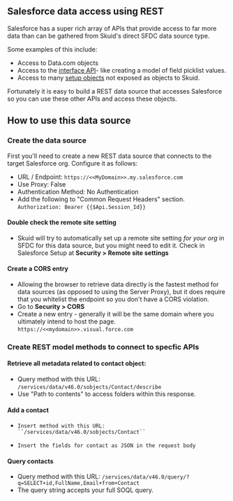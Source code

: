## Salesforce data access using REST
Salesforce has a super rich array of APIs that provide access to far more data than can be gathered from Skuid's direct SFDC data source type.  

Some examples of this include: 

* Access to Data.com objects
* Access to the [interface API](https://developer.salesforce.com/docs/atlas.en-us.uiapi.meta/uiapi/ui_api_get_started.htm)-  like creating a model of field picklist values. 
* Access to many [setup objects](https://developer.salesforce.com/docs/atlas.en-us.220.0.object_reference.meta/object_reference/sforce_api_objects_concepts.htm) not exposed as objects to Skuid.  

Fortunately it is easy to build a REST data source that accesses Salesforce so you can use these other APIs and access these objects. 

## How to use this data source

### Create the data source

First you'll need to create a new REST data source that connects to the target Salesforce org.  Configure it as follows:
* URL / Endpoint: ``https://<<MyDomain>>.my.salesforce.com``
* Use Proxy:  False
* Authentication Method:  No Authentication
* Add the following to "Common Request Headers" section. 
``Authorization: Bearer {{$Api.Session_Id}}``


#### Double check the remote site setting

* Skuid will try to automatically set up a remote site setting _for your org_ in SFDC for this data source,  but you might need to edit it.  Check in Salesforce Setup at **Security > Remote site settings**  

#### Create a CORS entry

* Allowing the browser to retrieve data directly is the fastest method for data sources (as opposed to using the Server Proxy),  but it does require that you whitelist the endpoint so you don't have a CORS violation.  
* Go to **Security > CORS** 
* Create a new entry - generally it will be the same domain where you ultimately intend to host the page.  ``https://<<mydomain>>.visual.force.com``


### Create REST model methods to connect to specfic APIs


#### Retrieve all metadata related to contact object:      

*   Query method with this URL:   ``/services/data/v46.0/sobjects/Contact/describe``
*   Use "Path to contents" to access folders within this response. 
    
#### Add a contact

*     Insert method with this URL:  ``/services/data/v46.0/sobjects/Contact``
*     Insert the fields for contact as JSON in the request body

####  Query contacts   
* Query method with this URL:  ``/services/data/v46.0/query/?q=SELECT+id,FullName,Email+from+Contact``
* The query string accepts your full SOQL query.     
